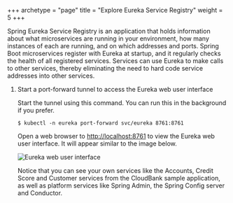 +++
archetype = "page"
title = "Explore Eureka Service Registry"
weight = 5
+++


Spring Eureka Service Registry is an application that holds information about what microservices are running in your environment, how many instances of each are running, and on which addresses and ports.  Spring Boot microservices register with Eureka at startup, and it regularly checks the health of all registered services.  Services can use Eureka to make calls to other services, thereby eliminating the need to hard code service addresses into other services.

1. Start a port-forward tunnel to access the Eureka web user interface

   Start the tunnel using this command.  You can run this in the background if you prefer.

    ```shell
    $ kubectl -n eureka port-forward svc/eureka 8761:8761
    ```

   Open a web browser to [http://localhost:8761](http://localhost:8761) to view the Eureka web user interface.  It will appear similar to the image below.

   ![Eureka web user interface](../images/obaas-eureka.png " ")

   Notice that you can see your own services like the Accounts, Credit Score and Customer services from the CloudBank sample application, as well as platform services like Spring Admin, the Spring Config server and Conductor.

